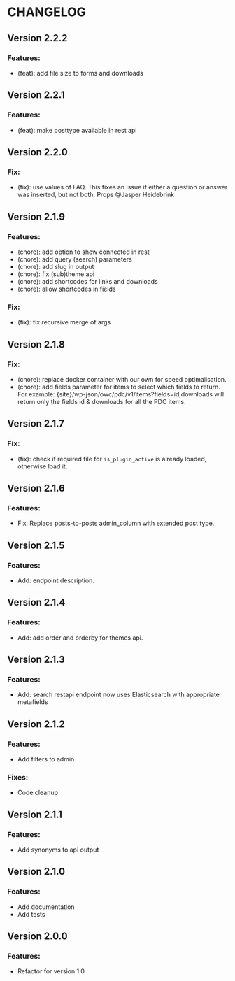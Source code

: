 # CHANGELOG

## Version 2.2.2

### Features:

-   (feat): add file size to forms and downloads

## Version 2.2.1

### Features:

-   (feat): make posttype available in rest api

## Version 2.2.0

### Fix:

-   (fix): use values of FAQ. This fixes an issue if either a question or answer was inserted, but not both. Props @Jasper Heidebrink

## Version 2.1.9

### Features:

-   (chore): add option to show connected in rest
-   (chore): add query (search) parameters
-   (chore): add slug in output
-   (chore): fix (sub)theme api
-   (chore): add shortcodes for links and downloads
-   (chore): allow shortcodes in fields

### Fix:

-   (fix): fix recursive merge of args

## Version 2.1.8

### Fix:

-   (chore): replace docker container with our own for speed optimalisation.
-   (chore): add fields parameter for items to select which fields to return. For example: {site}/wp-json/owc/pdc/v1/items?fields=id,downloads will return only the fields id & downloads for all the PDC items.

## Version 2.1.7

### Fix:

-   (fix): check if required file for `is_plugin_active` is already loaded, otherwise load it.

## Version 2.1.6

### Features:

-   Fix: Replace posts-to-posts admin_column with extended post type.

## Version 2.1.5

### Features:

-   Add: endpoint description.

## Version 2.1.4

### Features:

-   Add: add order and orderby for themes api.

## Version 2.1.3

### Features:

-   Add: search restapi endpoint now uses Elasticsearch with appropriate metafields

## Version 2.1.2

### Features:

-   Add filters to admin

### Fixes:

-   Code cleanup

## Version 2.1.1

### Features:

-   Add synonyms to api output

## Version 2.1.0

### Features:

-   Add documentation
-   Add tests

## Version 2.0.0

### Features:

-   Refactor for version 1.0
